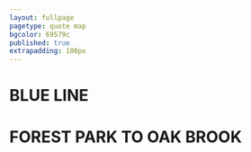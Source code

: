 ```yaml
---
layout: fullpage
pagetype: quote map
bgcolor: 69579c
published: true
extrapadding: 100px
---
```


<div class="mapstage"></div>

# BLUE LINE
# FOREST PARK TO OAK BROOK
